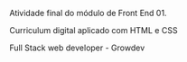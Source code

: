Atividade final do módulo de Front End 01.

Curriculum digital aplicado com HTML e CSS 

Full Stack web developer - Growdev
